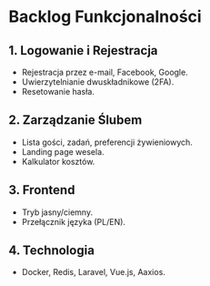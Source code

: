# Backlog Funkcjonalności

## 1. Logowanie i Rejestracja
- Rejestracja przez e-mail, Facebook, Google.
- Uwierzytelnianie dwuskładnikowe (2FA).
- Resetowanie hasła.

## 2. Zarządzanie Ślubem
- Lista gości, zadań, preferencji żywieniowych.
- Landing page wesela.
- Kalkulator kosztów.

## 3. Frontend
- Tryb jasny/ciemny.
- Przełącznik języka (PL/EN).

## 4. Technologia
- Docker, Redis, Laravel, Vue.js, Aaxios.
